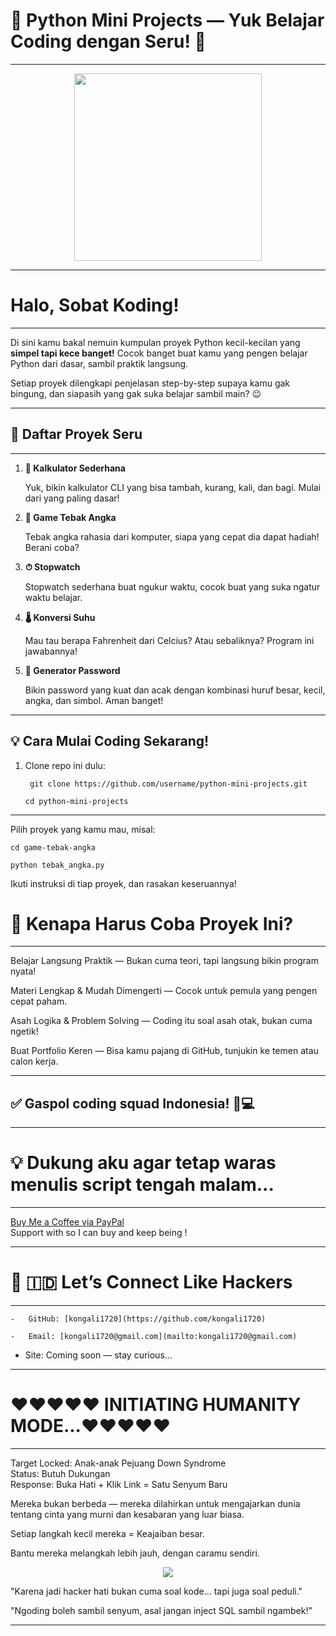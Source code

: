 # 🎉 Python Mini Projects — Yuk Belajar Coding dengan Seru! 🎉
---
<p align="center"> <img src="https://media1.giphy.com/media/v1.Y2lkPTc5MGI3NjExMTYwNnR2bTNhd2w1d24yYmN1dTRjaTlib3BidWI2ZHY4cXMwbXQwbCZlcD12MV9pbnRlcm5hbF9naWZfYnlfaWQmY3Q9Zw/DqiMTFxiXx0VaVZQbF/giphy.gif" width="300"/> </p>

---

# Halo, Sobat Koding!
---

Di sini kamu bakal nemuin kumpulan proyek Python kecil-kecilan yang **simpel tapi kece banget!** Cocok banget buat kamu yang pengen belajar Python dari dasar, sambil praktik langsung.  

Setiap proyek dilengkapi penjelasan step-by-step supaya kamu gak bingung, dan siapasih yang gak suka belajar sambil main? 😉

---
## 🚀 Daftar Proyek Seru
---

1. **🧮 Kalkulator Sederhana**
   
   Yuk, bikin kalkulator CLI yang bisa tambah, kurang, kali, dan bagi. Mulai dari yang paling dasar!

3. **🎯 Game Tebak Angka**
   
   Tebak angka rahasia dari komputer, siapa yang cepat dia dapat hadiah! Berani coba?

5. **⏱ Stopwatch**
   
   Stopwatch sederhana buat ngukur waktu, cocok buat yang suka ngatur waktu belajar.

7. **🌡 Konversi Suhu**
   
   Mau tau berapa Fahrenheit dari Celcius? Atau sebaliknya? Program ini jawabannya!

9. **🔐 Generator Password**
    
   Bikin password yang kuat dan acak dengan kombinasi huruf besar, kecil, angka, dan simbol. Aman banget!

---

## 💡 Cara Mulai Coding Sekarang!

1. Clone repo ini dulu:
  
        git clone https://github.com/username/python-mini-projects.git

       cd python-mini-projects
---

Pilih proyek yang kamu mau, misal:

    cd game-tebak-angka

    python tebak_angka.py

Ikuti instruksi di tiap proyek, dan rasakan keseruannya!

# 🎯 Kenapa Harus Coba Proyek Ini?

---

Belajar Langsung Praktik — Bukan cuma teori, tapi langsung bikin program nyata!

Materi Lengkap & Mudah Dimengerti — Cocok untuk pemula yang pengen cepat paham.

Asah Logika & Problem Solving — Coding itu soal asah otak, bukan cuma ngetik!

Buat Portfolio Keren — Bisa kamu pajang di GitHub, tunjukin ke temen atau calon kerja.

---

## ✅ Gaspol coding squad Indonesia! 🚀💻

---

#  💡 Dukung aku agar tetap waras menulis script tengah malam...
---

  [Buy Me a Coffee via PayPal](https://www.paypal.com/paypalme/bungtempong99)    
Support with   so I can buy   and keep being  !

---

# 🚀 🇮🇩 Let’s Connect Like Hackers
---

    -   GitHub: [kongali1720](https://github.com/kongali1720)

    -   Email: [kongali1720@gmail.com](mailto:kongali1720@gmail.com)

  -   Site: Coming soon — stay curious...

---
 # ❤️❤️❤❤️❤️ INITIATING HUMANITY MODE...❤️❤️❤❤️❤️
---

  Target Locked: Anak-anak Pejuang Down Syndrome  
  Status: Butuh Dukungan  
  Response: Buka Hati + Klik Link = Satu Senyum Baru

  Mereka bukan berbeda — mereka dilahirkan untuk mengajarkan dunia tentang cinta yang murni dan kesabaran yang luar biasa.

  Setiap langkah kecil mereka = Keajaiban besar.

  Bantu mereka melangkah lebih jauh, dengan caramu sendiri.

<p align="center">
  <a href="https://mydonation4ds.github.io/" target="_blank">
    <img src="https://img.shields.io/badge/SUPPORT--NOW-%F0%9F%A7%A1-orange?style=for-the-badge&logo=heart" />
  </a>
</p>

"Karena jadi hacker hati bukan cuma soal kode... tapi juga soal peduli." 

"Ngoding boleh sambil senyum, asal jangan inject SQL sambil ngambek!" 

---
